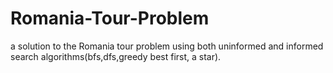 # Romania-Tour-Problem
a solution to the Romania tour problem using both uninformed and informed search algorithms(bfs,dfs,greedy best first, a star). 
